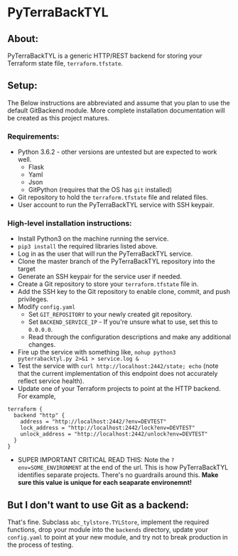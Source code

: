 # PyTerraBackTYL
## About:
PyTerraBackTYL is a generic HTTP/REST backend for storing your Terraform state file, `terraform.tfstate`.

## Setup:
The Below instructions are abbreviated and assume that you plan to use the default GitBackend module.
More complete installation documentation will be created as this project matures.

### Requirements:
- Python 3.6.2 - other versions are untested but are expected to work well.
  - Flask
  - Yaml
  - Json
  - GitPython (requires that the OS has `git` installed)
- Git repository to hold the `terraform.tfstate` file and related files.
- User account to run the PyTerraBackTYL service with SSH keypair.

### High-level installation instructions:
- Install Python3 on the machine running the service.
- `pip3 install` the required libraries listed above.
- Log in as the user that will run the PyTerraBackTYL service.
- Clone the master branch of the PyTerraBackTYL repository into the target
- Generate an SSH keypair for the service user if needed.
- Create a Git repository to store your `terraform.tfstate` file in.
- Add the SSH key to the Git repository to enable clone, commit, and push privileges.
- Modify `config.yaml`
  - Set `GIT_REPOSITORY` to your newly created git repository.
  - Set `BACKEND_SERVICE_IP` - If you're unsure what to use, set this to `0.0.0.0`.
  - Read through the configuration descriptions and make any additional changes.
- Fire up the service with something like, `nohup python3 pyterrabacktyl.py 2>&1 > service.log &`
- Test the service with `curl http://localhost:2442/state; echo` (note that the current implementation of this endpoint does not accurately reflect service health).
- Update one of your Terraform projects to point at the HTTP backend. For example,
```buildoutcfg
terraform {
  backend "http" {
    address = "http://localhost:2442/?env=DEVTEST"
    lock_address = "http://localhost:2442/lock?env=DEVTEST"
    unlock_address = "http://localhost:2442/unlock?env=DEVTEST"
  }
}
```
- SUPER IMPORTANT CRITICAL READ THIS: Note the `?env=SOME_ENVIRONMENT` at the end of the url. This is how PyTerraBackTYL identifies separate projects. There's no guardrails around this. **Make sure this value is unique for each seaparate environemnt!**

## But I don't want to use Git as a backend:
That's fine. Subclass `abc_tylstore.TYLStore`, implement the required functions, drop your module into the `backends` directory, update your `config.yaml` to point at your new module, and try not to break production in the process of testing.
